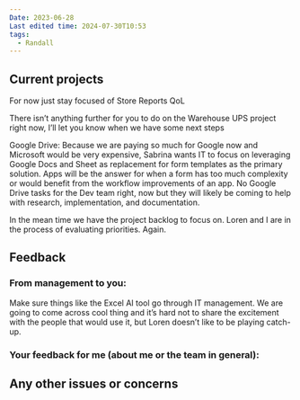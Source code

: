 ```yaml
---
Date: 2023-06-28
Last edited time: 2024-07-30T10:53
tags:
  - Randall
---
```

## Current projects

For now just stay focused of Store Reports QoL

There isn’t anything further for you to do on the Warehouse UPS project right now, I’ll let you know when we have some next steps

Google Drive: Because we are paying so much for Google now and Microsoft would be very expensive, Sabrina wants IT to focus on leveraging Google Docs and Sheet as replacement for form templates as the primary solution. Apps will be the answer for when a form has too much complexity or would benefit from the workflow improvements of an app. No Google Drive tasks for the Dev team right, now but they will likely be coming to help with research, implementation, and documentation.

In the mean time we have the project backlog to focus on. Loren and I are in the process of evaluating priorities. Again.

  

## Feedback

### From management to you:

Make sure things like the Excel AI tool go through IT management. We are going to come across cool thing and it’s hard not to share the excitement with the people that would use it, but Loren doesn’t like to be playing catch-up.

### Your feedback for me (about me or the team in general):

  

## Any other issues or concerns
